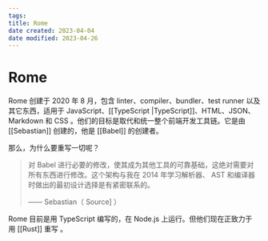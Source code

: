 ```yaml
---
tags: 
title: Rome
date created: 2023-04-04
date modified: 2023-04-26
---
```


# Rome

Rome 创建于 2020 年 8 月，包含 linter、compiler、bundler、test runner 以及其它东西，适用于 JavaScript、[[TypeScript |TypeScript]]、HTML、JSON、Markdown 和 CSS 。他们的目标是取代和统一整个前端开发工具链。它是由 [[Sebastian]] 创建的，他是 [[Babel]] 的创建者。

那么，为什么要重写一切呢？

> 对 Babel 进行必要的修改，使其成为其他工具的可靠基础，这绝对需要对所有东西进行修改。这个架构与我在 2014 年学习解析器、 AST 和编译器时做出的最初设计选择是有紧密联系的。
>
> —— Sebastian（ Source] ）

Rome 目前是用 TypeScript 编写的，在 Node.js 上运行。但他们现在正致力于 用 [[Rust]] 重写 。
